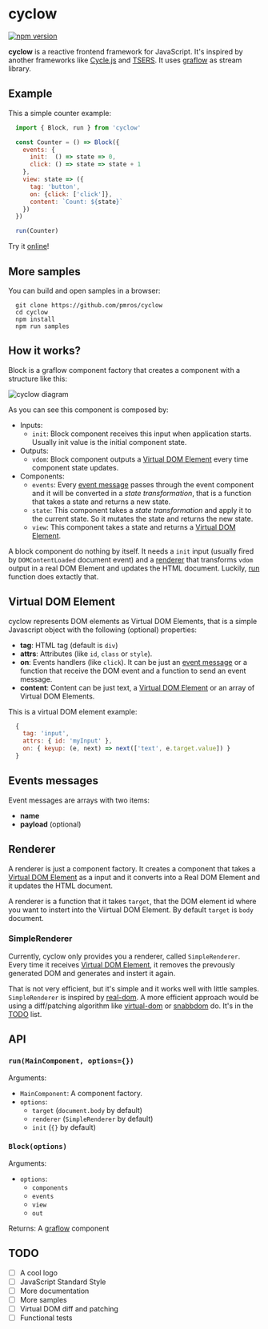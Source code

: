 # cyclow

[![npm version](https://badge.fury.io/js/cyclow.svg)](https://badge.fury.io/js/cyclow)

**cyclow**  is a reactive frontend framework for JavaScript. It's inspired by another frameworks like [Cycle.js](https://cycle.js.org/) and [TSERS](https://github.com/tsers-js/core). It uses [graflow] as stream library.

## Example
This a simple counter example:
```js
  import { Block, run } from 'cyclow'

  const Counter = () => Block({
    events: {
      init:  () => state => 0,
      click: () => state => state + 1
    },
    view: state => ({
      tag: 'button',
      on: {click: ['click']},
      content: `Count: ${state}`
    })
  })

  run(Counter)
```

Try it [online](http://www.webpackbin.com/VyUXX6cwM)!

## More samples
You can build and open samples in a browser:
```
  git clone https://github.com/pmros/cyclow
  cd cyclow
  npm install
  npm run samples
```

## How it works?
Block is a graflow component factory that creates a component with a structure like this:

![cyclow diagram](https://rawgit.com/pmros/cyclow/master/diagrams/block.svg)

As you can see this component is composed by:
- Inputs:
  - `init`: Block component receives this input when application starts. Usually init value is the initial component state.
- Outputs:
  - `vdom`: Block component outputs a [Virtual DOM Element](#virtual-dom-element) every time component state updates.
- Components:
  - `events`: Every [event message](#event-message) passes through the event component and it will be converted in a *state transformation*, that is a function that takes a state and returns a new state.
  - `state`: This component takes a *state transformation* and apply it to the current state. So it mutates the state and returns the new state.
  - `view`: This component takes a state and returns a [Virtual DOM Element](#virtual-dom-element).

A block component do nothing by itself. It needs a `init` input (usually fired by `DOMContentLoaded` document event) and a [renderer](#renderer) that transforms `vdom` output in a real DOM Element and updates the HTML document. Luckily, [run](#run) function does extactly that.

## <a name="virtual-dom-element"></a>Virtual DOM Element
cyclow represents DOM elements as Virtual DOM Elements, that is a simple Javascript object with the following (optional) properties:
- **tag**: HTML tag (default is `div`)
- **attrs**: Attributes (like `id`, `class` or `style`).
- **on**: Events handlers (like `click`). It can be just an [event message](#event-messages) or a function that receive the DOM event and a function to send an event message.
- **content**: Content can be just text, a [Virtual DOM Element](#virtual-dom-element) or an array of Virtual DOM Elements.

This is a virtual DOM element example:
```js
  {
    tag: 'input',
    attrs: { id: 'myInput' },
    on: { keyup: (e, next) => next(['text', e.target.value]) }
  }
```

## <a name="event-messages"></a> Events messages
Event messages are arrays with two items:
- **name**
- **payload** (optional)

## <a name="renderer"></a> Renderer
A renderer is just a component factory. It creates a component that takes a [Virtual DOM Element](#virtual-dom-element) as a input and it converts into a Real DOM Element and it updates the HTML document.

A renderer is a function that it takes `target`, that the DOM element id where you want to instert into the Viirtual DOM Element. By default `target` is `body` document.

### SimpleRenderer
Currently, cyclow only provides you a renderer, called `SimpleRenderer`. Every time it receives [Virtual DOM Element](#virtual-dom-element), it removes the prevously generated DOM and generates and instert it again.

That is not very efficient, but it's simple and it works well with little samples. `SimpleRenderer` is inspired by [real-dom](https://github.com/danculley/real-dom). A more efficient approach would be using a diff/patching algorithm like [virtual-dom](https://github.com/Matt-Esch/virtual-dom) or [snabbdom](https://github.com/snabbdom/snabbdom) do. It's in the [TODO](#TODO) list.

## API

### <a name="run"></a>```run(MainComponent, options={})```
Arguments:
- `MainComponent`: A component factory.
- `options`:
  - `target` (`document.body` by default)
  - `renderer` (`SimpleRenderer` by default)
  - `init` (`{}` by default)

### <a name="Block"></a>```Block(options)```
Arguments:
- `options`:
  - `components`
  - `events`
  - `view`
  - `out`

Returns: A [graflow] component

## <a name="TODO"></a> TODO
- [ ] A cool logo
- [ ] JavaScript Standard Style
- [ ] More documentation
- [ ] More samples
- [ ] Virtual DOM diff and patching
- [ ] Functional tests

[graflow]: https://github.com/pmros/graflow
